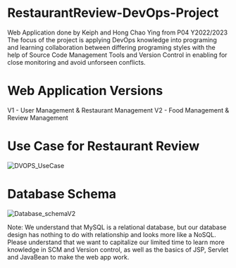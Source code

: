 # RestaurantReview-DevOps-Project
Web Application done by Keiph and Hong Chao Ying from P04 Y2022/2023
The focus of the project is applying DevOps knowledge into programing and learning collaboration between differing programing styles with the help of Source Code Management Tools and Version Control in enabling for close monitoring and avoid unforseen conflicts.

# Web Application Versions
V1 - User Management & Restaurant Management
V2 - Food Management & Review Management

# Use Case for Restaurant Review
![DVOPS_UseCase](https://user-images.githubusercontent.com/83292954/205736001-fcb67849-72a6-4992-8cd6-e01515daef7c.png)

# Database Schema
![Database_schemaV2](https://user-images.githubusercontent.com/83292954/205736041-1a8db106-20fd-445d-84f7-eeb80937e3d8.png)

Note: We understand that MySQL is a relational database, but our database design has nothing to do with relationship and looks more like a NoSQL. Please understand that we want to capitalize our limited time to learn more knowledge in SCM and Version control, as well as the basics of JSP, Servlet and JavaBean to make the web app work.
